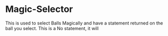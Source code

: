 # Magic-Selector
This is used to select Balls Magically and have a statement returned on the ball you select.
This is a No statement, it will
